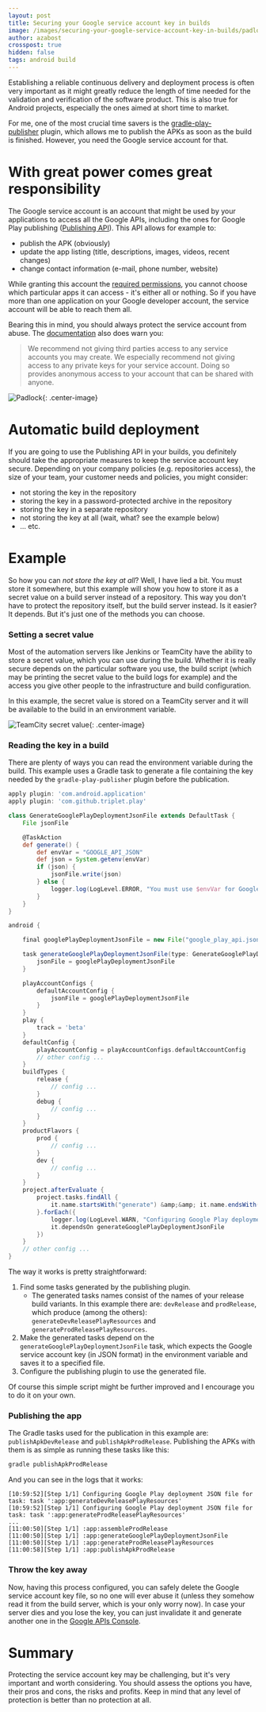 ```yaml
---
layout: post
title: Securing your Google service account key in builds
image: /images/securing-your-google-service-account-key-in-builds/padlock-597495_1920.jpg
author: azabost
crosspost: true
hidden: false
tags: android build
---
```


Establishing a reliable continuous delivery and deployment process is often very important as it might greatly reduce the length of time needed for the validation and verification of the software product. This is also true for Android projects, especially the ones aimed at short time to market.

For me, one of the most crucial time savers is the [gradle-play-publisher](https://github.com/Triple-T/gradle-play-publisher) plugin, which allows me to publish the APKs as soon as the build is finished. However, you need the Google service account for that.

# With great power comes great responsibility #

The Google service account is an account that might be used by your applications to access all the Google APIs, including the ones for Google Play publishing ([Publishing API](https://developers.google.com/android-publisher/#publishing)). This API allows for example to:

* publish the APK (obviously)
* update the app listing (title, descriptions, images, videos, recent changes)
* change contact information (e-mail, phone number, website)

While granting this account the [required permissions](https://github.com/Triple-T/gradle-play-publisher#google-play-service-account), you cannot choose which particular apps it can access - it's either all or nothing. So if you have more than one application on your Google developer account, the service account will be able to reach them all.

Bearing this in mind, you should always protect the service account from abuse. The [documentation](https://developers.google.com/android-publisher/api_usage) also does warn you:
> We recommend not giving third parties access to any service accounts you may create. We especially recommend not giving access to any private keys for your service account. Doing so provides anonymous access to your account that can be shared with anyone.

![Padlock](/images/securing-your-google-service-account-key-in-builds/padlock-597495_1920.jpg){: .center-image}

# Automatic build deployment #

If you are going to use the Publishing API in your builds, you definitely should take the appropriate measures to keep the service account key secure. Depending on your company policies (e.g. repositories access), the size of your team, your customer needs and policies, you might consider:

* not storing the key in the repository
* storing the key in a password-protected archive in the repository
* storing the key in a separate repository
* not storing the key at all (wait, what? see the example below)
* ... etc.

# Example #

So how you can _not store the key at all_? Well, I have lied a bit. You must store it somewhere, but this example will show you how to store it as a secret value on a build server instead of a repository. This way you don't have to protect the repository itself, but the build server instead. Is it easier? It depends. But it's just one of the methods you can choose.

### Setting a secret value ###

Most of the automation servers like Jenkins or TeamCity have the ability to store a secret value, which you can use during the build. Whether it is really secure depends on the particular software you use, the build script (which may be printing the secret value to the build logs for example) and the access you give other people to the infrastructure and build configuration.

In this example, the secret value is stored on a TeamCity server and it will be available to the build in an environment variable.

![TeamCity secret value](/images/securing-your-google-service-account-key-in-builds/tc_secret_value.png){: .center-image}

### Reading the key in a build ###

There are plenty of ways you can read the environment variable during the build. This example uses a Gradle task to generate a file containing the key needed by the `gradle-play-publisher` plugin before the publication.

```groovy
apply plugin: 'com.android.application'
apply plugin: 'com.github.triplet.play'

class GenerateGooglePlayDeploymentJsonFile extends DefaultTask {
    File jsonFile

    @TaskAction
    def generate() {
        def envVar = "GOOGLE_API_JSON"
        def json = System.getenv(envVar)
        if (json) {
            jsonFile.write(json)
        } else {
            logger.log(LogLevel.ERROR, "You must use $envVar for Google Play publishing")
        }
    }
}

android {

    final googlePlayDeploymentJsonFile = new File("google_play_api.json")

    task generateGooglePlayDeploymentJsonFile(type: GenerateGooglePlayDeploymentJsonFile) {
        jsonFile = googlePlayDeploymentJsonFile
    }

    playAccountConfigs {
        defaultAccountConfig {
            jsonFile = googlePlayDeploymentJsonFile
        }
    }
    play {
        track = 'beta'
    }
    defaultConfig {
        playAccountConfig = playAccountConfigs.defaultAccountConfig
        // other config ...
    }
    buildTypes {
        release {
            // config ...
        }
        debug {
            // config ...
        }
    }
    productFlavors {
        prod {
            // config ...
        }
        dev {
            // config ...
        }
    }
    project.afterEvaluate {
        project.tasks.findAll {
            it.name.startsWith("generate") &amp;&amp; it.name.endsWith("PlayResources")
        }.forEach({
            logger.log(LogLevel.WARN, "Configuring Google Play deployment JSON file for task: $it")
            it.dependsOn generateGooglePlayDeploymentJsonFile
        })
    }
    // other config ...
}
```

The way it works is pretty straightforward:

1. Find some tasks generated by the publishing plugin.
    * The generated tasks names consist of the names of your release build variants. In this example there are: `devRelease` and `prodRelease`, which produce (among the others): `generateDevReleasePlayResources` and `generateProdReleasePlayResources`.
2. Make the generated tasks depend on the `generateGooglePlayDeploymentJsonFile` task, which expects the Google service account key (in JSON format) in the environment variable and saves it to a specified file.
3. Configure the publishing plugin to use the generated file.

Of course this simple script might be further improved and I encourage you to do it on your own.

### Publishing the app ###

The Gradle tasks used for the publication in this example are: `publishApkDevRelease` and `publishApkProdRelease`. Publishing the APKs with them is as simple as running these tasks like this:

```bash
gradle publishApkProdRelease
```

And you can see in the logs that it works:

```
[10:59:52][Step 1/1] Configuring Google Play deployment JSON file for task: task ':app:generateDevReleasePlayResources'
[10:59:52][Step 1/1] Configuring Google Play deployment JSON file for task: task ':app:generateProdReleasePlayResources'
...
[11:00:50][Step 1/1] :app:assembleProdRelease
[11:00:50][Step 1/1] :app:generateGooglePlayDeploymentJsonFile
[11:00:50][Step 1/1] :app:generateProdReleasePlayResources
[11:00:58][Step 1/1] :app:publishApkProdRelease
```

### Throw the key away ###

Now, having this process configured, you can safely delete the Google service account key file, so no one will ever abuse it (unless they somehow read it from the build server, which is your only worry now). In case your server dies and you lose the key, you can just invalidate it and generate another one in the [Google APIs Console](https://console.developers.google.com).

# Summary #

Protecting the service account key may be challenging, but it's very important and worth considering. You should assess the options you have, their pros and cons, the risks and profits. Keep in mind that any level of protection is better than no protection at all.
